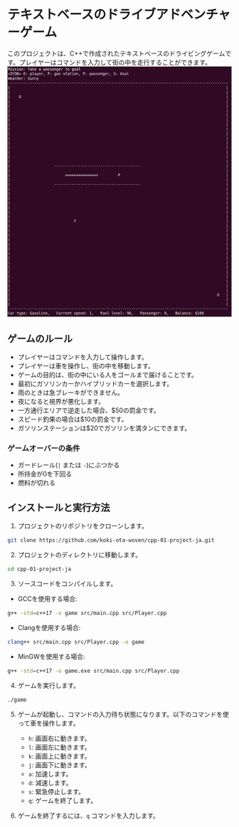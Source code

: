 # テキストベースのドライブアドベンチャーゲーム
このプロジェクトは、C++で作成されたテキストベースのドライビングゲームです。プレイヤーはコマンドを入力して街の中を走行することができます。
![game_screen](img/game_screen.png)


## ゲームのルール
- プレイヤーはコマンドを入力して操作します。
- プレイヤーは車を操作し、街の中を移動します。
- ゲームの目的は、街の中にいる人をゴールまで届けることです。
- 最初にガソリンカーかハイブリッドカーを選択します。
- 雨のときは急ブレーキができません。
- 夜になると視界が悪化します。
- 一方通行エリアで逆走した場合、$50の罰金です。
- スピード釣果の場合は$10の罰金です。
- ガソリンステーションは$20でガソリンを満タンにできます。

### ゲームオーバーの条件
- ガードレール(`|` または `-`)にぶつかる
- 所持金が0を下回る
- 燃料が切れる

## インストールと実行方法
1. プロジェクトのリポジトリをクローンします。
```bash
git clone https://github.com/koki-ota-woven/cpp-01-project-ja.git
```


2. プロジェクトのディレクトリに移動します。
```bash
cd cpp-01-project-ja
````


3. ソースコードをコンパイルします。
- GCCを使用する場合:
```bash
g++ -std=c++17 -o game src/main.cpp src/Player.cpp
```

- Clangを使用する場合:
```bash
clang++ src/main.cpp src/Player.cpp -o game
```

- MinGWを使用する場合:
```bash
g++ -std=c++17 -o game.exe src/main.cpp src/Player.cpp
```


4. ゲームを実行します。
```bash
./game
```


5. ゲームが起動し、コマンドの入力待ち状態になります。以下のコマンドを使って車を操作します。
   - `h`: 画面右に動きます。
   - `l`: 画面左に動きます。
   - `k`: 画面上に動きます。
   - `j`: 画面下に動きます。
   - `a`: 加速します。
   - `d`: 減速します。
   - `s`: 緊急停止します。
   - `q`: ゲームを終了します。


6. ゲームを終了するには、`q` コマンドを入力します。
